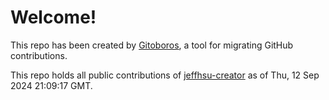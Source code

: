 # Welcome!

This repo has been created by [Gitoboros](https://gitoboros.xyz), a tool for migrating GitHub contributions.

This repo holds all public contributions of [jeffhsu-creator](https://github.com/jeffhsu-creator) as of Thu, 12 Sep 2024 21:09:17 GMT.
